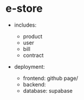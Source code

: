 # e-store
- includes:
    - product
    - user
    - bill
    - contract

- deployment:
    - frontend: github page/
    - backend: 
    - database: supabase
  
